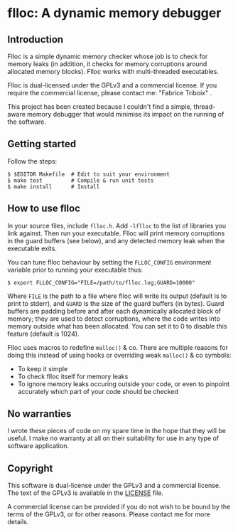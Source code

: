 flloc: A dynamic memory debugger
================================


Introduction
------------

Flloc is a simple dynamic memory checker whose job is to check for
memory leaks (in addition, it checks for memory corruptions around
allocated memory blocks). Flloc works with multi-threaded executables.

Flloc is dual-licensed under the GPLv3 and a commercial license. If you
require the commercial license, please contact me: "Fabrice Triboix"
<ftriboix-at-gmail-dot-com>.

This project has been created because I couldn't find a simple,
thread-aware memory debugger that would minimise its impact on the
running of the software.


Getting started
---------------

Follow the steps:

    $ $EDITOR Makefile  # Edit to suit your environment
    $ make test         # Compile & run unit tests
    $ make install      # Install


How to use flloc
----------------

In your source files, include `flloc.h`. Add `-lflloc` to the list of
libraries you link against. Then run your executable. Flloc will print
memory corruptions in the guard buffers (see below), and any detected
memory leak when the executable exits.

You can tune flloc behaviour by setting the `FLLOC_CONFIG` environment
variable prior to running your executable thus:

    $ export FLLOC_CONFIG="FILE=/path/to/flloc.log;GUARD=10000"

Where `FILE` is the path to a file where flloc will write its output
(default is to print to stderr), and `GUARD` is the size of the guard
buffers (in bytes). Guard buffers are padding before and after each
dynamically allocated block of memory; they are used to detect
corruptions, where the code writes into memory outside what has been
allocated. You can set it to 0 to disable this feature (default is
1024).

Flloc uses macros to redefine `malloc()` & co. There are multiple
reasons for doing this instead of using hooks or overriding weak
`malloc()` & co symbols:
 - To keep it simple
 - To check flloc itself for memory leaks
 - To ignore memory leaks occuring outside your code, or even to
   pinpoint accurately which part of your code should be checked


No warranties
-------------

I wrote these pieces of code on my spare time in the hope that they will
be useful. I make no warranty at all on their suitability for use in
any type of software application.


Copyright
---------

This software is dual-license under the GPLv3 and a commercial license.
The text of the GPLv3 is available in the [LICENSE](LICENSE) file.

A commercial license can be provided if you do not wish to be bound by
the terms of the GPLv3, or for other reasons. Please contact me for more
details.

